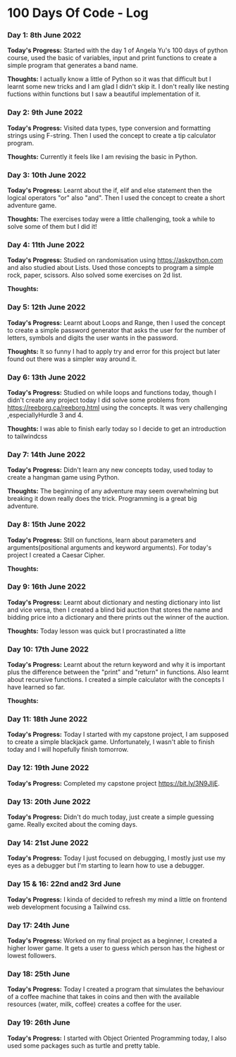 # 100 Days Of Code - Log

### Day 1: 8th June 2022

**Today's Progress:** Started with the day 1 of Angela Yu's 100 days of python course, used the basic of variables, input and print functions to create a simple program that generates a band name.  

**Thoughts:** I actually know a little of Python so it was that difficult but I learnt some new tricks and I am glad I didn't skip it. I don't really like nesting fuctions within functions but I saw a beautiful implementation of it. 

### Day 2: 9th June 2022

**Today's Progress:** Visited data types, type conversion and formatting strings using F-string. Then I used the concept to create a tip calculator program.

**Thoughts:** Currently it feels like I am revising the basic in Python.

### Day 3: 10th June 2022

**Today's Progress:** Learnt about the if, elif and else statement then the logical operators "or" also "and". Then I used the concept to create a short adventure game. 

**Thoughts:** The exercises today were a little challenging, took a while to solve some of them but I did it! 

### Day 4: 11th June 2022

**Today's Progress:** Studied on randomisation using https://askpython.com and also studied about Lists. Used those concepts to program a simple rock, paper, scissors. Also solved some exercises on 2d list.  

**Thoughts:** 

### Day 5: 12th June 2022

**Today's Progress:** Learnt about Loops and Range, then I used the concept to create a simple password generator that asks the user for the number of letters, symbols and digits the user wants in the password. 

**Thoughts:** It so funny I had to apply try and error for this project but later found out there was a simpler way around it.


### Day 6: 13th June 2022

**Today's Progress:**  Studied on while loops and functions today, though I didn't create any project today I did solve some problems from https://reeborg.ca/reeborg.html using the concepts. It was very challenging ,especiallyHurdle 3 and 4. 

**Thoughts:** I was able to finish early today so I decide to get an introduction to tailwindcss


### Day 7: 14th June 2022

**Today's Progress:** Didn't learn any new concepts today, used today to create a hangman game using Python. 

**Thoughts:** The beginning of any adventure may seem overwhelming but breaking it down really does the trick. Programming is a great big adventure. 


### Day 8: 15th June 2022

**Today's Progress:** Still on functions, learn about parameters and arguments(positional arguments and keyword arguments). For today's project I created a Caesar Cipher. 

**Thoughts:** 



### Day 9: 16th June 2022

**Today's Progress:** Learnt about dictionary and nesting dictionary into list and vice versa, then I created a blind bid auction that stores the name and bidding price into a dictionary and there prints out the winner of the auction. 

**Thoughts:** Today lesson was quick but I procrastinated a litte 



### Day 10: 17th June 2022

**Today's Progress:** Learnt about the return keyword and why it is important plus the difference between the "print" and "return" in functions. Also learnt about recursive functions. I created a simple calculator with the concepts I have learned so far. 

**Thoughts:** 

### Day 11: 18th June 2022

**Today's Progress:** Today I started with my capstone project, I am supposed to create a simple blackjack game. Unfortunately, I wasn't able to finish today and I will hopefully finish tomorrow.

### Day 12: 19th June 2022

**Today's Progress:** Completed my capstone project https://bit.ly/3N9JIjE. 

### Day 13: 20th June 2022

**Today's Progress:** Didn't do much today, just create a simple guessing game. Really excited about the coming days. 


### Day 14: 21st June 2022

**Today's Progress:** Today I just focused on debugging, I mostly just use my eyes as a debugger but I'm starting to learn how to use a debugger. 

### Day 15 & 16: 22nd and2 3rd June

**Today's Progress:** I kinda of decided to refresh my mind a little on frontend web development focusing a Tailwind css. 

### Day 17: 24th June

**Today's Progress:** Worked on my final project as a beginner, I created a higher lower game. It gets a user to guess which person has the highest or lowest followers.

### Day 18: 25th June

**Today's Progress:** Today I created a program that simulates the behaviour of a coffee machine that takes in coins and then with the available resources (water, milk, coffee) creates a coffee for the user. 


### Day 19: 26th June

**Today's Progress:** I started with Object Oriented Programming today, I also used some packages such as turtle and pretty table. 

